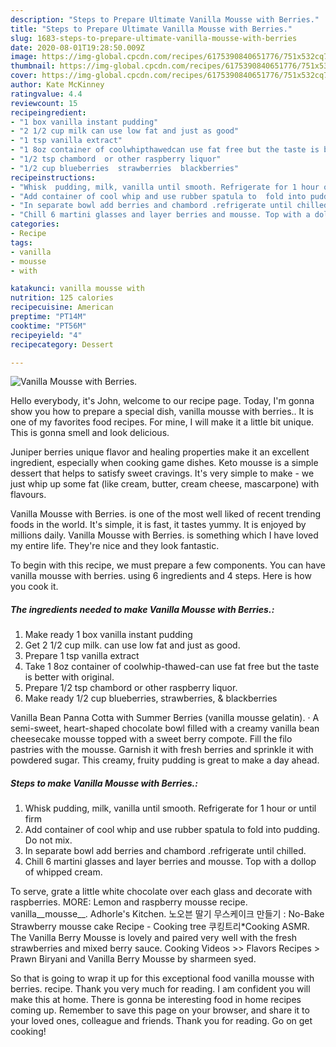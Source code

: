 ```yaml
---
description: "Steps to Prepare Ultimate Vanilla Mousse with Berries."
title: "Steps to Prepare Ultimate Vanilla Mousse with Berries."
slug: 1683-steps-to-prepare-ultimate-vanilla-mousse-with-berries
date: 2020-08-01T19:28:50.009Z
image: https://img-global.cpcdn.com/recipes/6175390840651776/751x532cq70/vanilla-mousse-with-berries-recipe-main-photo.jpg
thumbnail: https://img-global.cpcdn.com/recipes/6175390840651776/751x532cq70/vanilla-mousse-with-berries-recipe-main-photo.jpg
cover: https://img-global.cpcdn.com/recipes/6175390840651776/751x532cq70/vanilla-mousse-with-berries-recipe-main-photo.jpg
author: Kate McKinney
ratingvalue: 4.4
reviewcount: 15
recipeingredient:
- "1 box vanilla instant pudding"
- "2 1/2 cup milk can use low fat and just as good"
- "1 tsp vanilla extract"
- "1 8oz container of coolwhipthawedcan use fat free but the taste is better with original"
- "1/2 tsp chambord  or other raspberry liquor"
- "1/2 cup blueberries  strawberries  blackberries"
recipeinstructions:
- "Whisk  pudding, milk, vanilla until smooth. Refrigerate for 1 hour or until firm"
- "Add container of cool whip and use rubber spatula to  fold into pudding. Do not mix."
- "In separate bowl add berries and chambord .refrigerate until chilled."
- "Chill 6 martini glasses and layer berries and mousse. Top with a dollop of whipped cream."
categories:
- Recipe
tags:
- vanilla
- mousse
- with

katakunci: vanilla mousse with 
nutrition: 125 calories
recipecuisine: American
preptime: "PT14M"
cooktime: "PT56M"
recipeyield: "4"
recipecategory: Dessert

---
```



![Vanilla Mousse with Berries.](https://img-global.cpcdn.com/recipes/6175390840651776/751x532cq70/vanilla-mousse-with-berries-recipe-main-photo.jpg)

Hello everybody, it's John, welcome to our recipe page. Today, I'm gonna show you how to prepare a special dish, vanilla mousse with berries.. It is one of my favorites food recipes. For mine, I will make it a little bit unique. This is gonna smell and look delicious.

Juniper berries unique flavor and healing properties make it an excellent ingredient, especially when cooking game dishes. Keto mousse is a simple dessert that helps to satisfy sweet cravings. It&#39;s very simple to make - we just whip up some fat (like cream, butter, cream cheese, mascarpone) with flavours.

Vanilla Mousse with Berries. is one of the most well liked of recent trending foods in the world. It's simple, it is fast, it tastes yummy. It is enjoyed by millions daily. Vanilla Mousse with Berries. is something which I have loved my entire life. They're nice and they look fantastic.


To begin with this recipe, we must prepare a few components. You can have vanilla mousse with berries. using 6 ingredients and 4 steps. Here is how you cook it.

<!--inarticleads1-->

##### The ingredients needed to make Vanilla Mousse with Berries.:

1. Make ready 1 box vanilla instant pudding
1. Get 2 1/2 cup milk. can use low fat and just as good.
1. Prepare 1 tsp vanilla extract
1. Take 1 8oz container of coolwhip-thawed-can use fat free but the taste is better with original.
1. Prepare 1/2 tsp chambord  or other raspberry liquor.
1. Make ready 1/2 cup blueberries,  strawberries, &amp; blackberries


Vanilla Bean Panna Cotta with Summer Berries (vanilla mousse gelatin). · A semi-sweet, heart-shaped chocolate bowl filled with a creamy vanilla bean cheesecake mousse topped with a sweet berry compote. Fill the filo pastries with the mousse. Garnish it with fresh berries and sprinkle it with powdered sugar. This creamy, fruity pudding is great to make a day ahead. 

<!--inarticleads2-->

##### Steps to make Vanilla Mousse with Berries.:

1. Whisk  pudding, milk, vanilla until smooth. Refrigerate for 1 hour or until firm
1. Add container of cool whip and use rubber spatula to  fold into pudding. Do not mix.
1. In separate bowl add berries and chambord .refrigerate until chilled.
1. Chill 6 martini glasses and layer berries and mousse. Top with a dollop of whipped cream.


To serve, grate a little white chocolate over each glass and decorate with raspberries. MORE: Lemon and raspberry mousse recipe. vanilla__mousse__. Adhorle&#39;s Kitchen. 노오븐 딸기 무스케이크 만들기 : No-Bake Strawberry mousse cake Recipe - Cooking tree 쿠킹트리*Cooking ASMR. The Vanilla Berry Mousse is lovely and paired very well with the fresh strawberries and mixed berry sauce. Cooking Videos &gt;&gt; Flavors Recipes &gt; Prawn Biryani and Vanilla Berry Mousse by sharmeen syed. 

So that is going to wrap it up for this exceptional food vanilla mousse with berries. recipe. Thank you very much for reading. I am confident you will make this at home. There is gonna be interesting food in home recipes coming up. Remember to save this page on your browser, and share it to your loved ones, colleague and friends. Thank you for reading. Go on get cooking!
